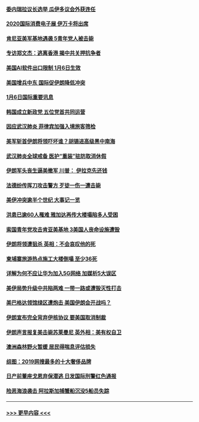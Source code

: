 #### [委内瑞拉议长选举 瓜伊多议会外获连任](../pages/prog202/a102746475.md?t=01070131) 
#### [2020国际消费电子展 伊万卡将出席](../pages/prog202/a102746471.md?t=01070131) 
#### [肯尼亚美军基地遇袭 5青年党人被击毙](../pages/prog202/a102746463.md?t=01070131) 
#### [专访郑文杰：逃离香港 揭中共关押抗争者](../pages/prog202/a102746427.md?t=01070131) 
#### [美国AI软件出口限制 1月6日生效](../pages/prog202/a102746434.md?t=01070131) 
#### [美国增兵中东 国际促伊朗降低冲突](../pages/prog202/a102746452.md?t=01070131) 
#### [1月6日国际重要讯息](../pages/prog202/a102746248.md?t=01070131) 
#### [韩国成立新政党 五位党首共同运营](../pages/prog202/a102746258.md?t=01070131) 
#### [因应武汉肺炎 菲律宾加强入境旅客筛检](../pages/prog202/a102746261.md?t=01070131) 
#### [美军斩首伊朗将领吓坏谁？胡锡进高级黑中南海](../pages/prog202/a102746247.md?t=01070131) 
#### [武汉肺炎全球戒备 医护“重装”驻防取消休假](../pages/prog202/a102746190.md?t=01070131) 
#### [伊朗军头丧生逼美撤军 川普： 伊拉克先还钱](../pages/prog202/a102746197.md?t=01070131) 
#### [法德纷传挥刀攻击警方 歹徒一伤一遭击毙](../pages/prog202/a102746160.md?t=01070131) 
#### [美伊冲突逾半个世纪 大事记一览](../pages/prog202/a102746156.md?t=01070131) 
#### [洪患已逾60人罹难 雅加达再传大楼塌陷多人受困](../pages/prog202/a102746151.md?t=01070131) 
#### [索国青年党攻击肯亚美基地 3美国人丧命设施遭毁](../pages/prog202/a102746072.md?t=01070131) 
#### [伊朗将领遭狙杀 英相：不会哀叹他的死](../pages/prog202/a102746042.md?t=01070131) 
#### [柬埔寨旅游热点施工大楼倒塌 至少36死](../pages/prog202/a102745779.md?t=01070131) 
#### [详解为何不应让华为加入5G网络 加媒析5大误区](../pages/prog202/a102745978.md?t=01070131) 
#### [美伊局势升级中共陷两难 一带一路或遭毁灭性打击](../pages/prog202/a102745931.md?t=01070131) 
#### [美巴格达领馆绿区遭炮击 美国伊朗会开战吗？](../pages/prog202/a102745892.md?t=01070131) 
#### [伊朗宣布完全背弃伊核协议 要美国取消制裁](../pages/prog202/a102745923.md?t=01070131) 
#### [伊朗声言报复美击毙苏莱曼尼 英外相：美有权自卫](../pages/prog202/a102745803.md?t=01070131) 
#### [澳洲森林野火暂缓 居民得喘息评估损失](../pages/prog202/a102745800.md?t=01070131) 
#### [组图：2019网搜最多的十大奢侈品牌](../pages/prog202/a102745764.md?t=01070131) 
#### [日产前董座戈恩弃保潜逃 日发国际刑警红色通报](../pages/prog202/a102745707.md?t=01070131) 
#### [险恶海浪袭击 阿拉斯加捕蟹船沉没5船员失踪](../pages/prog202/a102745693.md?t=01070131) 

----
#### [ >>> 更早内容 <<< ](../indexes/prog202-earlier.md)
